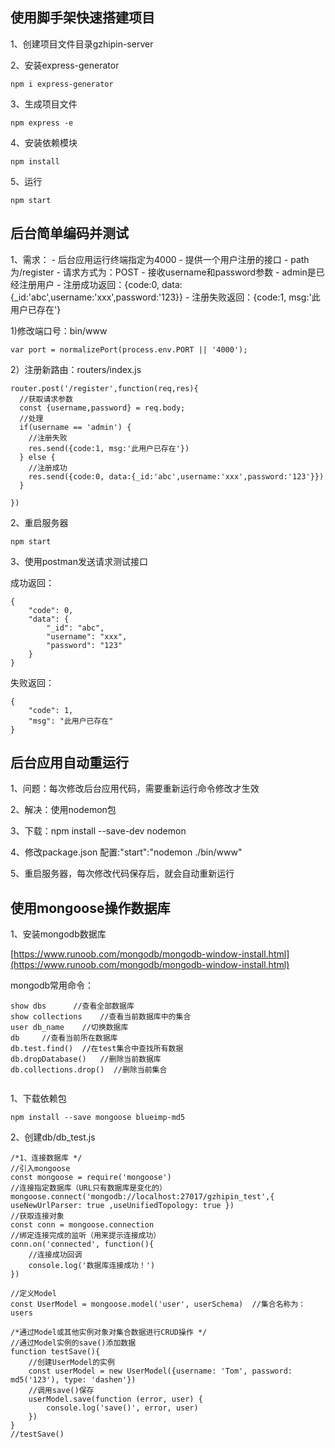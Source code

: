 ## 使用脚手架快速搭建项目

1、创建项目文件目录gzhipin-server

2、安装express-generator

`npm i express-generator`

3、生成项目文件

`npm express -e`

4、安装依赖模块

`npm install`

5、运行

`npm start`

## 后台简单编码并测试

1、需求：
    - 后台应用运行终端指定为4000
    - 提供一个用户注册的接口
        - path为/register
        - 请求方式为：POST
        - 接收username和password参数
        - admin是已经注册用户
        - 注册成功返回：{code:0, data:{_id:'abc',username:'xxx',password:'123}}
        - 注册失败返回：{code:1, msg:'此用户已存在'}

1)修改端口号：bin/www

`var port = normalizePort(process.env.PORT || '4000');`

2）注册新路由：routers/index.js

```
router.post('/register',function(req,res){
  //获取请求参数
  const {username,password} = req.body;
  //处理
  if(username == 'admin') {
    //注册失败
    res.send({code:1, msg:'此用户已存在'})
  } else {
    //注册成功
    res.send({code:0, data:{_id:'abc',username:'xxx',password:'123'}})
  }

})
```

2、重启服务器

`npm start`

3、使用postman发送请求测试接口

成功返回：

```
{
    "code": 0,
    "data": {
        "_id": "abc",
        "username": "xxx",
        "password": "123"
    }
}
```

失败返回：
```
{
    "code": 1,
    "msg": "此用户已存在"
}
```


## 后台应用自动重运行

1、问题：每次修改后台应用代码，需要重新运行命令修改才生效

2、解决：使用nodemon包

3、下载：npm install --save-dev nodemon

4、修改package.json 配置:"start":"nodemon ./bin/www"

5、重启服务器，每次修改代码保存后，就会自动重新运行


## 使用mongoose操作数据库

1、安装mongodb数据库

[https://www.runoob.com/mongodb/mongodb-window-install.html](https://www.runoob.com/mongodb/mongodb-window-install.html)

mongodb常用命令：

```
show dbs      //查看全部数据库
show collections    //查看当前数据库中的集合
user db_name    //切换数据库
db     //查看当前所在数据库
db.test.find()  //在test集合中查找所有数据
db.dropDatabase()   //删除当前数据库
db.collections.drop()  //删除当前集合


```

1、下载依赖包

`npm install --save mongoose blueimp-md5`

2、创建db/db_test.js

```
/*1、连接数据库 */
//引入mongoose
const mongoose = require('mongoose')
//连接指定数据库（URL只有数据库是变化的）
mongoose.connect('mongodb://localhost:27017/gzhipin_test',{ useNewUrlParser: true ,useUnifiedTopology: true })
//获取连接对象
const conn = mongoose.connection
//绑定连接完成的监听（用来提示连接成功）
conn.on('connected', function(){
    //连接成功回调
    console.log('数据库连接成功！')
})

//定义Model
const UserModel = mongoose.model('user', userSchema)  //集合名称为：users

/*通过Model或其他实例对象对集合数据进行CRUD操作 */
//通过Model实例的save()添加数据
function testSave(){
    //创建UserModel的实例
    const userModel = new UserModel({username: 'Tom', password: md5('123'), type: 'dashen'})
    //调用save()保存
    userModel.save(function (error, user) {
        console.log('save()', error, user)
    })
}
//testSave()


```




